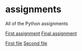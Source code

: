 # assignments
All of the Python assignments

[First assignment](https://github.com/RobertHamberg/assignments/blob/master/CV.md)
[Final assignment]()

[First file](https://github.com/RobertHamberg/assignments/blob/master/theme%20parks%20market%20shares.xlsx)
[Second file](https://github.com/RobertHamberg/assignments/blob/master/film%20studios%20market%20shares.xlsx)
